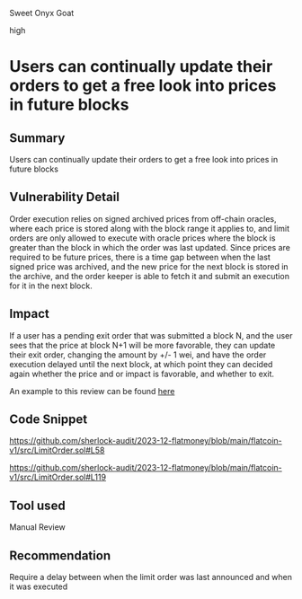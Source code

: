 Sweet Onyx Goat

high

# Users can continually update their orders to get a free look into prices in future blocks

## Summary
Users can continually update their orders to get a free look into prices in future blocks

## Vulnerability Detail
Order execution relies on signed archived prices from off-chain oracles, where each price is stored along with the block range it applies to, and limit orders are only allowed to execute with oracle prices where the block is greater than the block in which the order was last updated. Since prices are required to be future prices, there is a time gap between when the last signed price was archived, and the new price for the next block is stored in the archive, and the order keeper is able to fetch it and submit an execution for it in the next block.

## Impact
If a user has a pending exit order that was submitted a block N, and the user sees that the price at block N+1 will be more favorable, they can update their exit order, changing the amount by +/- 1 wei, and have the order execution delayed until the next block, at which point they can decided again whether the price and or impact is favorable, and whether to exit.

An example to this review can be found [here](https://solodit.xyz/issues/h-15-limit-orders-can-be-used-to-get-a-free-look-into-the-future-sherlock-none-gmx-git)
## Code Snippet
https://github.com/sherlock-audit/2023-12-flatmoney/blob/main/flatcoin-v1/src/LimitOrder.sol#L58

https://github.com/sherlock-audit/2023-12-flatmoney/blob/main/flatcoin-v1/src/LimitOrder.sol#L119

## Tool used

Manual Review

## Recommendation
Require a delay between when the limit order was last announced and when it was executed